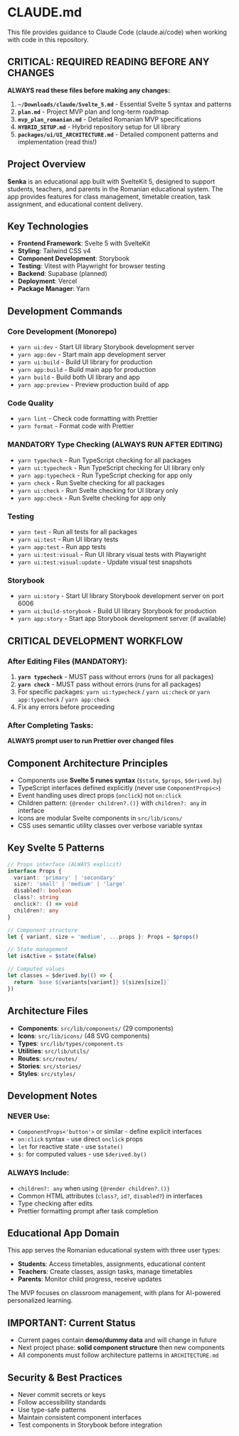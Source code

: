 # CLAUDE.md

This file provides guidance to Claude Code (claude.ai/code) when working with code in this repository.

## CRITICAL: REQUIRED READING BEFORE ANY CHANGES

**ALWAYS read these files before making any changes:**

1. **`~/Downloads/claude/Svelte_5.md`** - Essential Svelte 5 syntax and patterns
2. **`plan.md`** - Project MVP plan and long-term roadmap
3. **`mvp_plan_romanian.md`** - Detailed Romanian MVP specifications
4. **`HYBRID_SETUP.md`** - Hybrid repository setup for UI library
5. **`packages/ui/UI_ARCHITECTURE.md`** - Detailed component patterns and implementation (read this!)

## Project Overview

**Senka** is an educational app built with SvelteKit 5, designed to support students, teachers, and parents in the Romanian educational system. The app provides features for class management, timetable creation, task assignment, and educational content delivery.

## Key Technologies

- **Frontend Framework**: Svelte 5 with SvelteKit
- **Styling**: Tailwind CSS v4
- **Component Development**: Storybook
- **Testing**: Vitest with Playwright for browser testing
- **Backend**: Supabase (planned)
- **Deployment**: Vercel
- **Package Manager**: Yarn

## Development Commands

### Core Development (Monorepo)

- `yarn ui:dev` - Start UI library Storybook development server
- `yarn app:dev` - Start main app development server
- `yarn ui:build` - Build UI library for production
- `yarn app:build` - Build main app for production
- `yarn build` - Build both UI library and app
- `yarn app:preview` - Preview production build of app

### Code Quality

- `yarn lint` - Check code formatting with Prettier
- `yarn format` - Format code with Prettier

### MANDATORY Type Checking (ALWAYS RUN AFTER EDITING)

- `yarn typecheck` - Run TypeScript checking for all packages
- `yarn ui:typecheck` - Run TypeScript checking for UI library only
- `yarn app:typecheck` - Run TypeScript checking for app only
- `yarn check` - Run Svelte checking for all packages
- `yarn ui:check` - Run Svelte checking for UI library only
- `yarn app:check` - Run Svelte checking for app only

### Testing

- `yarn test` - Run all tests for all packages
- `yarn ui:test` - Run UI library tests
- `yarn app:test` - Run app tests
- `yarn ui:test:visual` - Run UI library visual tests with Playwright
- `yarn ui:test:visual:update` - Update visual test snapshots

### Storybook

- `yarn ui:story` - Start UI library Storybook development server on port 6006
- `yarn ui:build-storybook` - Build UI library Storybook for production
- `yarn app:story` - Start app Storybook development server (if available)

## CRITICAL DEVELOPMENT WORKFLOW

### After Editing Files (MANDATORY):

1. **`yarn typecheck`** - MUST pass without errors (runs for all packages)
2. **`yarn check`** - MUST pass without errors (runs for all packages)
3. For specific packages: `yarn ui:typecheck` / `yarn ui:check` or `yarn app:typecheck` / `yarn app:check`
4. Fix any errors before proceeding

### After Completing Tasks:

**ALWAYS prompt user to run Prettier over changed files**

## Component Architecture Principles

- Components use **Svelte 5 runes syntax** (`$state`, `$props`, `$derived.by`)
- TypeScript interfaces defined explicitly (never use `ComponentProps<>`)
- Event handling uses direct props (`onclick`) not `on:click`
- Children pattern: `{@render children?.()}` with `children?: any` in interface
- Icons are modular Svelte components in `src/lib/icons/`
- CSS uses semantic utility classes over verbose variable syntax

## Key Svelte 5 Patterns

```typescript
// Props interface (ALWAYS explicit)
interface Props {
  variant: 'primary' | 'secondary'
  size?: 'small' | 'medium' | 'large'
  disabled?: boolean
  class?: string
  onclick?: () => void
  children?: any
}

// Component structure
let { variant, size = 'medium', ...props }: Props = $props()

// State management
let isActive = $state(false)

// Computed values
let classes = $derived.by(() => {
  return `base ${variants[variant]} ${sizes[size]}`
})
```

## Architecture Files

- **Components**: `src/lib/components/` (29 components)
- **Icons**: `src/lib/icons/` (48 SVG components)
- **Types**: `src/lib/types/component.ts`
- **Utilities**: `src/lib/utils/`
- **Routes**: `src/routes/`
- **Stories**: `src/stories/`
- **Styles**: `src/styles/`

## Development Notes

### NEVER Use:

- `ComponentProps<'button'>` or similar - define explicit interfaces
- `on:click` syntax - use direct `onclick` props
- `let` for reactive state - use `$state()`
- `$:` for computed values - use `$derived.by()`

### ALWAYS Include:

- `children?: any` when using `{@render children?.()}`
- Common HTML attributes (`class?`, `id?`, `disabled?`) in interfaces
- Type checking after edits
- Prettier formatting prompt after task completion

## Educational App Domain

This app serves the Romanian educational system with three user types:

- **Students**: Access timetables, assignments, educational content
- **Teachers**: Create classes, assign tasks, manage timetables
- **Parents**: Monitor child progress, receive updates

The MVP focuses on classroom management, with plans for AI-powered personalized learning.

## IMPORTANT: Current Status

- Current pages contain **demo/dummy data** and will change in future
- Next project phase: **solid component structure** then new components
- All components must follow architecture patterns in `ARCHITECTURE.md`

## Security & Best Practices

- Never commit secrets or keys
- Follow accessibility standards
- Use type-safe patterns
- Maintain consistent component interfaces
- Test components in Storybook before integration
